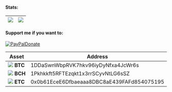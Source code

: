 #### Stats:
| <img align="center" src="https://github-readme-stats.vercel.app/api?username=sneakyevilSK&show_icons=true&theme=github_dark&custom_title=Stats"/> | <img align="center" src="https://github-readme-stats.vercel.app/api/top-langs/?username=sneakyevilSK&show_icons=true&layout=compact&theme=github_dark"/> |
| ------------- | ------------- |

#### Support me if you want to:
[![PayPalDonate](https://img.shields.io/badge/Donate-PayPal-red.svg)](https://www.paypal.com/donate/?hosted_button_id=F86FFE644E55E)

| Asset | Address |
| ------------- | ------------- |
| ![](https://raw.githubusercontent.com/ErikThiart/cryptocurrency-icons/master/16/bitcoin.png) <b>BTC</b> | 1DDaSwnWbpRVK7hkv96iyDyNfxa4JcWr6s 
| ![](https://raw.githubusercontent.com/ErikThiart/cryptocurrency-icons/master/16/bitcoin-cash.png) <b>BCH</b> | 1Pkhkkft5RFTEzqkt1x3rrSCyvNtLG6sSZ 
| ![](https://raw.githubusercontent.com/ErikThiart/cryptocurrency-icons/master/16/ethereum-classic.png) <b>ETC</b> | 0x0b61EceE6Dfbaeaaa8DBC8aE439FAFd854075195 |

